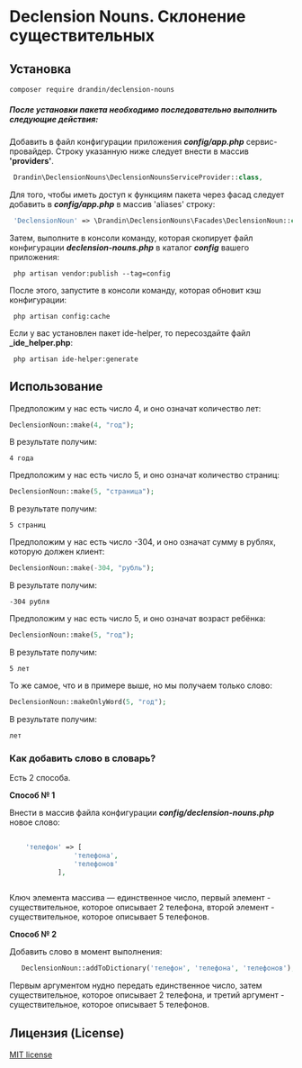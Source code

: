 # Declension Nouns. Склонение существительных

## Установка

    composer require drandin/declension-nouns
    
##### После установки пакета необходимо последовательно выполнить следующие действия:

Добавить в файл конфигурации приложения _**config/app.php**_ сервис-провайдер. Строку указанную ниже следует внести в массив **'providers'**.

```php
 Drandin\DeclensionNouns\DeclensionNounsServiceProvider::class,
```

Для того, чтобы иметь доступ к функциям пакета через фасад следует добавить в _**config/app.php**_ в массив 'aliases' строку:

```php
 'DeclensionNoun' => \Drandin\DeclensionNouns\Facades\DeclensionNoun::class,
```

Затем, выполните в консоли команду, которая скопирует файл конфигурации _**declension-nouns.php**_ в каталог _**config**_ вашего приложения:

```
 php artisan vendor:publish --tag=config
```

После этого, запустите в консоли команду, которая обновит кэш конфигурации:

```
 php artisan config:cache
```

Если у вас установлен пакет ide-helper, то пересоздайте файл **_ide_helper.php**: 

```
 php artisan ide-helper:generate
```

## Использование

Предположим у нас есть число 4, и оно означат количество лет: 

```php
DeclensionNoun::make(4, "год");
```

В результате получим:

    4 года

Предположим у нас есть число 5, и оно означат количество страниц: 

```php
DeclensionNoun::make(5, "страница");
```

В результате получим:

    5 страниц

Предположим у нас есть число -304, и оно означат сумму в рублях, которую должен клиент: 

```php
DeclensionNoun::make(-304, "рубль");
```

В результате получим:

    -304 рубля
   
Предположим у нас есть число 5, и оно означат возраст ребёнка:

```php
DeclensionNoun::make(5, "год");
```

В результате получим:

    5 лет   
   
То же самое, что и в примере выше, но мы получаем только слово:

```php
DeclensionNoun::makeOnlyWord(5, "год");
```

В результате получим:

    лет     
   
### Как добавить слово в словарь?

Есть 2 способа.

**Способ № 1**

Внести в массив файла конфигурации _**config/declension-nouns.php**_ новое слово:

```php
    
    'телефон' => [
                'телефона',
                'телефонов'
            ],
    
``` 

Ключ элемента массива — единственное число, первый элемент - существительное, которое описывает 2 телефона, второй элемент - существительное, которое описывает 5 телефонов.

**Способ № 2**

Добавить слово в момент выполнения:

```php
   DeclensionNoun::addToDictionary('телефон', 'телефона', 'телефонов');
``` 

Первым аргументом нудно передать единственное число, затем существительное, которое описывает 2 телефона, и третий аргумент - существительное, которое описывает 5 телефонов.

## Лицензия (License)

[MIT license](LICENSE)
